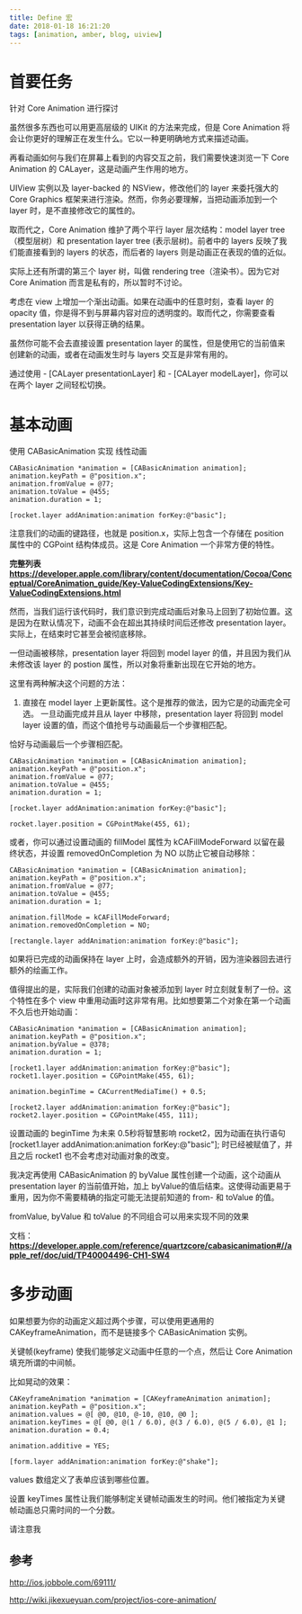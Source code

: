 ```yaml
---
title: Define 宏
date: 2018-01-18 16:21:20
tags: [animation, amber, blog, uiview]
---
```



# 首要任务

针对 Core Animation 进行探讨

虽然很多东西也可以用更高层级的 UIKit 的方法来完成，但是 Core Animation 将会让你更好的理解正在发生什么。它以一种更明确地方式来描述动画。

再看动画如何与我们在屏幕上看到的内容交互之前，我们需要快速浏览一下 Core Animation 的 CALayer，这是动画产生作用的地方。

UIView 实例以及 layer-backed 的 NSView，修改他们的 layer 来委托强大的 Core Graphics 框架来进行渲染。然而，你务必要理解，当把动画添加到一个 layer 时，是不直接修改它的属性的。

取而代之，Core Animation 维护了两个平行 layer 层次结构：model layer tree （模型层树）和 presentation layer tree (表示层树)。前者中的 layers 反映了我们能直接看到的 layers 的状态，而后者的 layers 则是动画正在表现的值的近似。

实际上还有所谓的第三个 layer 树，叫做 rendering tree（渲染书）。因为它对 Core Animation 而言是私有的，所以暂时不讨论。

考虑在 view 上增加一个渐出动画。如果在动画中的任意时刻，查看 layer 的 opacity 值，你是得不到与屏幕内容对应的透明度的。取而代之，你需要查看 presentation layer 以获得正确的结果。

虽然你可能不会去直接设置 presentation layer 的属性，但是使用它的当前值来创建新的动画，或者在动画发生时与 layers 交互是非常有用的。

通过使用 - [CALayer presentationLayer] 和 - [CALayer modelLayer]，你可以在两个 layer 之间轻松切换。

# 基本动画

使用 CABasicAnimation 实现 线性动画

```
CABasicAnimation *animation = [CABasicAnimation animation];
animation.keyPath = @"position.x";
animation.fromValue = @77;
animation.toValue = @455;
animation.duration = 1;
 
[rocket.layer addAnimation:animation forKey:@"basic"];
```

注意我们的动画的键路径，也就是 position.x，实际上包含一个存储在 position 属性中的 CGPoint 结构体成员。这是 Core Animation 一个非常方便的特性。

**完整列表
https://developer.apple.com/library/content/documentation/Cocoa/Conceptual/CoreAnimation_guide/Key-ValueCodingExtensions/Key-ValueCodingExtensions.html**

然而，当我们运行该代码时，我们意识到完成动画后对象马上回到了初始位置。这是因为在默认情况下，动画不会在超出其持续时间后还修改 presentation layer。实际上，在结束时它甚至会被彻底移除。

一但动画被移除，presentation layer 将回到 model layer 的值，并且因为我们从未修改该 layer 的 postion 属性，所以对象将重新出现在它开始的地方。

这里有两种解决这个问题的方法：
1. 直接在 model layer 上更新属性。这个是推荐的做法，因为它是的动画完全可选。
一旦动画完成并且从 layer 中移除，presentation layer 将回到 model layer 设置的值，而这个值抢号与动画最后一个步骤相匹配。

恰好与动画最后一个步骤相匹配。


```
CABasicAnimation *animation = [CABasicAnimation animation];
animation.keyPath = @"position.x";
animation.fromValue = @77;
animation.toValue = @455;
animation.duration = 1;
 
[rocket.layer addAnimation:animation forKey:@"basic"];
 
rocket.layer.position = CGPointMake(455, 61);
```

或者，你可以通过设置动画的 fillModel 属性为 kCAFillModeForward 以留在最终状态，并设置 removedOnCompletion 为 NO 以防止它被自动移除：


```
CABasicAnimation *animation = [CABasicAnimation animation];
animation.keyPath = @"position.x";
animation.fromValue = @77;
animation.toValue = @455;
animation.duration = 1;
 
animation.fillMode = kCAFillModeForward;
animation.removedOnCompletion = NO;
 
[rectangle.layer addAnimation:animation forKey:@"basic"];
```

如果将已完成的动画保持在 layer 上时，会造成额外的开销，因为渲染器回去进行额外的绘画工作。

值得提出的是，实际我们创建的动画对象被添加到 layer 时立刻就复制了一份。这个特性在多个 view 中重用动画时这非常有用。比如想要第二个对象在第一个动画不久后也开始动画：

```
CABasicAnimation *animation = [CABasicAnimation animation];
animation.keyPath = @"position.x";
animation.byValue = @378;
animation.duration = 1;
 
[rocket1.layer addAnimation:animation forKey:@"basic"];
rocket1.layer.position = CGPointMake(455, 61);
 
animation.beginTime = CACurrentMediaTime() + 0.5;
 
[rocket2.layer addAnimation:animation forKey:@"basic"];
rocket2.layer.position = CGPointMake(455, 111);
```

设置动画的 beginTime 为未来 0.5秒将智慧影响 rocket2，因为动画在执行语句 [rocket1.layer addAnimation:animation forKey:@"basic"]; 时已经被赋值了，并且之后 rocket1 也不会考虑对动画对象的改变。

我决定再使用 CABasicAnimation 的 byValue 属性创建一个动画，这个动画从 presentation layer 的当前值开始，加上 byValue的值后结束。这使得动画更易于重用，因为你不需要精确的指定可能无法提前知道的 from- 和 toValue 的值。

fromValue, byValue 和 toValue 的不同组合可以用来实现不同的效果

文档：
**https://developer.apple.com/reference/quartzcore/cabasicanimation#//apple_ref/doc/uid/TP40004496-CH1-SW4**

# 多步动画

如果想要为你的动画定义超过两个步骤，可以使用更通用的 CAKeyframeAnimation，而不是链接多个 CABasicAnimation 实例。

关键帧(keyframe) 使我们能够定义动画中任意的一个点，然后让 Core Animation 填充所谓的中间帧。

比如晃动的效果：

```
CAKeyframeAnimation *animation = [CAKeyframeAnimation animation];
animation.keyPath = @"position.x";
animation.values = @[ @0, @10, @-10, @10, @0 ];
animation.keyTimes = @[ @0, @(1 / 6.0), @(3 / 6.0), @(5 / 6.0), @1 ];
animation.duration = 0.4;
 
animation.additive = YES;
 
[form.layer addAnimation:animation forKey:@"shake"];
```

values 数组定义了表单应该到哪些位置。

设置 keyTimes 属性让我们能够制定关键帧动画发生的时间。他们被指定为关键帧动画总只需时间的一个分数。

请注意我


## 参考

http://ios.jobbole.com/69111/

http://wiki.jikexueyuan.com/project/ios-core-animation/

